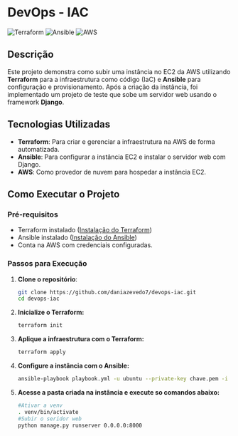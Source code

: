 # DevOps - IAC

![Terraform](https://img.shields.io/badge/Terraform-7B42BC?style=for-the-badge&logo=terraform&logoColor=white)
![Ansible](https://img.shields.io/badge/Ansible-EE0000?style=for-the-badge&logo=ansible&logoColor=white)
![AWS](https://img.shields.io/badge/AWS-232F3E?style=for-the-badge&logo=amazon-aws&logoColor=white)

## Descrição

Este projeto demonstra como subir uma instância no EC2 da AWS utilizando **Terraform** para a infraestrutura como código (IaC) e **Ansible** para configuração e provisionamento. Após a criação da instância, foi implementado um projeto de teste que sobe um servidor web usando o framework **Django**.

## Tecnologias Utilizadas

- **Terraform**: Para criar e gerenciar a infraestrutura na AWS de forma automatizada.
- **Ansible**: Para configurar a instância EC2 e instalar o servidor web com Django.
- **AWS**: Como provedor de nuvem para hospedar a instância EC2.

## Como Executar o Projeto

### Pré-requisitos

- Terraform instalado ([Instalação do Terraform](https://learn.hashicorp.com/tutorials/terraform/install-cli))
- Ansible instalado ([Instalação do Ansible](https://docs.ansible.com/ansible/latest/installation_guide/intro_installation.html))
- Conta na AWS com credenciais configuradas.

### Passos para Execução

1. **Clone o repositório**:
   ```bash
   git clone https://github.com/daniazevedo7/devops-iac.git
   cd devops-iac
2. **Inicialize o Terraform:**
    ```bash
    terraform init
3. **Aplique a infraestrutura com o Terraform:** 
    ```bash
    terraform apply
4. **Configure a instância com o Ansible:** 
    ```bash
    ansible-playbook playbook.yml -u ubuntu --private-key chave.pem -i hosts.yml
5. **Acesse a pasta criada na instância e execute so comandos abaixo:**
    ```bash
    #Ativar a venv
    . venv/bin/activate
    #Subir o seridor web
    python manage.py runserver 0.0.0.0:8000
